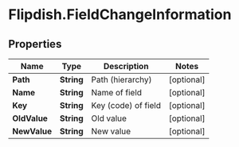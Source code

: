 # Flipdish.FieldChangeInformation

## Properties

Name | Type | Description | Notes
------------ | ------------- | ------------- | -------------
**Path** | **String** | Path (hierarchy) | [optional] 
**Name** | **String** | Name of field | [optional] 
**Key** | **String** | Key (code) of field | [optional] 
**OldValue** | **String** | Old value | [optional] 
**NewValue** | **String** | New value | [optional] 


